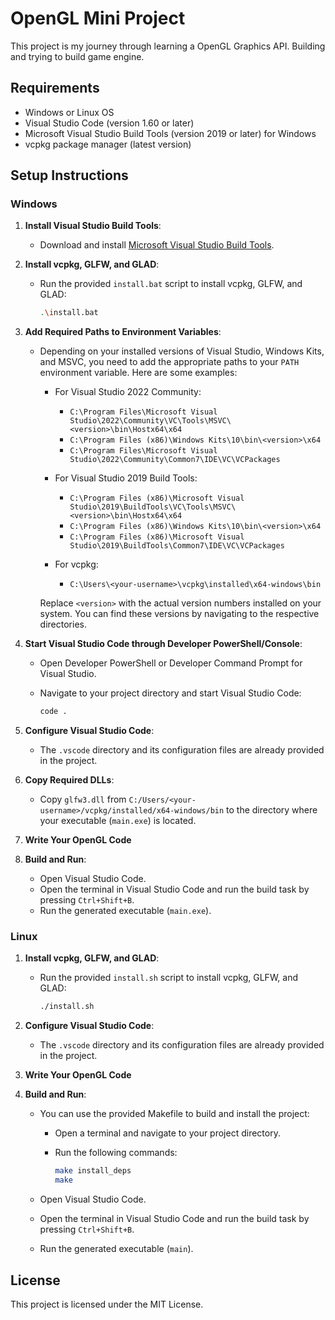 # OpenGL Mini Project

This project is my journey through learning a OpenGL Graphics API. Building and trying to build game engine.

## Requirements

- Windows or Linux OS
- Visual Studio Code (version 1.60 or later)
- Microsoft Visual Studio Build Tools (version 2019 or later) for Windows
- vcpkg package manager (latest version)

## Setup Instructions

### Windows

1. **Install Visual Studio Build Tools**:
   - Download and install [Microsoft Visual Studio Build Tools](https://visualstudio.microsoft.com/visual-cpp-build-tools/).

2. **Install vcpkg, GLFW, and GLAD**:
   - Run the provided `install.bat` script to install vcpkg, GLFW, and GLAD:

     ```sh
     .\install.bat
     ```

3. **Add Required Paths to Environment Variables**:
   - Depending on your installed versions of Visual Studio, Windows Kits, and MSVC, you need to add the appropriate paths to your `PATH` environment variable. Here are some examples:

     - For Visual Studio 2022 Community:
       - `C:\Program Files\Microsoft Visual Studio\2022\Community\VC\Tools\MSVC\<version>\bin\Hostx64\x64`
       - `C:\Program Files (x86)\Windows Kits\10\bin\<version>\x64`
       - `C:\Program Files\Microsoft Visual Studio\2022\Community\Common7\IDE\VC\VCPackages`

     - For Visual Studio 2019 Build Tools:
       - `C:\Program Files (x86)\Microsoft Visual Studio\2019\BuildTools\VC\Tools\MSVC\<version>\bin\Hostx64\x64`
       - `C:\Program Files (x86)\Windows Kits\10\bin\<version>\x64`
       - `C:\Program Files (x86)\Microsoft Visual Studio\2019\BuildTools\Common7\IDE\VC\VCPackages`

     - For vcpkg:
       - `C:\Users\<your-username>\vcpkg\installed\x64-windows\bin`

     Replace `<version>` with the actual version numbers installed on your system. You can find these versions by navigating to the respective directories.

4. **Start Visual Studio Code through Developer PowerShell/Console**:
   - Open Developer PowerShell or Developer Command Prompt for Visual Studio.
   - Navigate to your project directory and start Visual Studio Code:

     ```sh
     code .
     ```

5. **Configure Visual Studio Code**:
   - The `.vscode` directory and its configuration files are already provided in the project.

6. **Copy Required DLLs**:
   - Copy `glfw3.dll` from `C:/Users/<your-username>/vcpkg/installed/x64-windows/bin` to the directory where your executable (`main.exe`) is located.

7. **Write Your OpenGL Code**

8. **Build and Run**:
   - Open Visual Studio Code.
   - Open the terminal in Visual Studio Code and run the build task by pressing `Ctrl+Shift+B`.
   - Run the generated executable (`main.exe`).

### Linux

1. **Install vcpkg, GLFW, and GLAD**:
   - Run the provided `install.sh` script to install vcpkg, GLFW, and GLAD:

     ```sh
     ./install.sh
     ```

2. **Configure Visual Studio Code**:
   - The `.vscode` directory and its configuration files are already provided in the project.

3. **Write Your OpenGL Code**

4. **Build and Run**:
   - You can use the provided Makefile to build and install the project:
     - Open a terminal and navigate to your project directory.
     - Run the following commands:

       ```sh
       make install_deps
       make
       ```

   - Open Visual Studio Code.
   - Open the terminal in Visual Studio Code and run the build task by pressing `Ctrl+Shift+B`.
   - Run the generated executable (`main`).

## License

This project is licensed under the MIT License.
